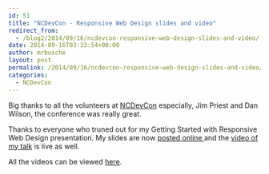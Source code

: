 ```yaml
---
id: 51
title: "NCDevCon - Responsive Web Design slides and video"
redirect_from:
  - /blog2/2014/09/16/ncdevcon-responsive-web-design-slides-and-video/
date: 2014-09-16T03:33:54+00:00
author: mrbusche
layout: post
permalink: /2014/09/16/ncdevcon-responsive-web-design-slides-and-video/
categories:
  - NCDevCon
---
```


Big thanks to all the volunteers at <a href="https://ncdevcon.com/" target="_blank">NCDevCon</a> especially, Jim Priest and Dan Wilson, the conference was really great.

Thanks to everyone who truned out for my Getting Started with Responsive Web Design presentation. My slides are now <a href="https://mrbusche.com/p/responsive-NCDevCon/" target="_blank">posted online </a> and the <a href="https://textiles.online.ncsu.edu/online/Play/d40c35ec04c542f2b2a0bb01ddd9016d1d?catalog=f3393fc7-f068-4b21-84cd-23d1cebcd014" target="_blank">video of my talk</a> is live as well.

All the videos can be viewed [here](https://textiles.online.ncsu.edu/online/Catalog/catalogs/ncdevcon-2014).
